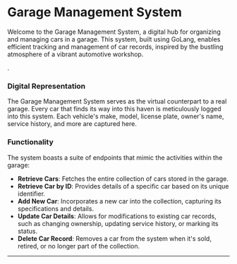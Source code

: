 # Garage Management System

Welcome to the Garage Management System, a digital hub for organizing and managing cars in a garage. This system, built using GoLang, enables efficient tracking and management of car records, inspired by the bustling atmosphere of a vibrant automotive workshop.

.

### Digital Representation

The Garage Management System serves as the virtual counterpart to a real garage. Every car that finds its way into this haven is meticulously logged into this system. Each vehicle's make, model, license plate, owner's name, service history, and more are captured here.

### Functionality

The system boasts a suite of endpoints that mimic the activities within the garage:

- **Retrieve Cars**: Fetches the entire collection of cars stored in the garage.
- **Retrieve Car by ID**: Provides details of a specific car based on its unique identifier.
- **Add New Car**: Incorporates a new car into the collection, capturing its specifications and details.
- **Update Car Details**: Allows for modifications to existing car records, such as changing ownership, updating service history, or marking its status.
- **Delete Car Record**: Removes a car from the system when it's sold, retired, or no longer part of the collection.



---


